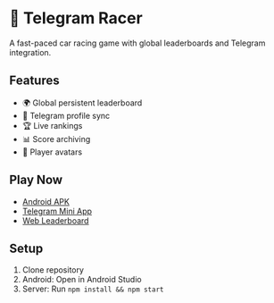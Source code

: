 # 🚗 Telegram Racer

A fast-paced car racing game with global leaderboards and Telegram integration.

## Features
- 🌍 Global persistent leaderboard
- 📱 Telegram profile sync
- 🏆 Live rankings
- 📊 Score archiving
- 👥 Player avatars

## Play Now
- [Android APK](https://github.com/yourusername/telegram-racer/releases)
- [Telegram Mini App](https://t.me/yourbot)
- [Web Leaderboard](https://your-server.com/leaderboard.html)

## Setup
1. Clone repository
2. Android: Open in Android Studio
3. Server: Run `npm install && npm start`